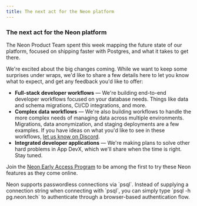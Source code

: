 ```yaml
---
title: The next act for the Neon platform
---
```


### The next act for the Neon platform

The Neon Product Team spent this week mapping the future state of our platform, focused on shipping faster with Postgres, and what it takes to get there.

We're excited about the big changes coming. While we want to keep some surprises under wraps, we'd like to share a few details here to let you know what to expect, and get any feedback you'd like to offer:

- **Full-stack developer workflows** &#8212; We're building end-to-end developer workflows focused on your database needs. Things like data and schema migrations, CI/CD integrations, and more.
- **Complex data workflows** &#8212; We're also building workflows to handle the more complex needs of managing data across multiple environments. Migrations, data anonymization, and staging deployments are a few examples. If you have ideas on what you'd like to see in these workflows, [let us know on Discord](https://discord.com/invite/92vNTzKDGp).
- **Integrated developer applications** &#8212; We're making plans to solve other hard problems in App DevX, which we'll share when the time is right. Stay tuned.

Join the [Neon Early Access Program](https://neon.tech/early-access-program) to be among the first to try these Neon features as they come online.

<Admonition type="tip" title="Did you know?">
Neon supports passwordless connections via `psql`. Instead of supplying a connection string when connecting with `psql`, you can simply type `psql -h pg.neon.tech` to authenticate through a browser-based authentication flow.
</Admonition>
